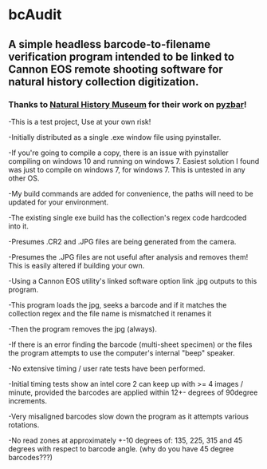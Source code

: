 # bcAudit
## A simple headless barcode-to-filename verification program intended to be linked to Cannon EOS remote shooting software for natural history collection digitization.

### Thanks to [Natural History Museum](https://github.com/NaturalHistoryMuseum) for their work on [pyzbar](https://github.com/NaturalHistoryMuseum/pyzbar)!

-This is a test project, Use at your own risk!

-Initially distributed as a single .exe window file using pyinstaller.

-If you're going to compile a copy, there is an issue with pyinstaller compiling on windows 10 and running on windows 7. Easiest solution I found was just to compile on windows 7, for windows 7. This is untested in any other OS.

-My build commands are added for convenience, the paths will need to be updated for your environment.

-The existing single exe build has the collection's regex code hardcoded into it.

-Presumes .CR2 and .JPG files are being generated from the camera.

-Presumes the .JPG files are not useful after analysis and removes them! This is easily altered if building your own.

-Using a Cannon EOS utility's linked software option link .jpg outputs to this program.

-This program loads the jpg, seeks a barcode and if it matches the collection regex and the file name is mismatched it renames it

-Then the program removes the jpg (always).

-If there is an error finding the barcode (multi-sheet specimen) or the files the program attempts to use the computer's internal "beep" speaker.

-No extensive timing / user rate tests have been performed. 

-Initial timing tests show an intel core 2 can keep up with >= 4 images / minute, provided the barcodes are applied within 12+- degrees of 90degree increments. 

-Very misaligned barcodes slow down the program as it attempts various rotations.

-No read zones at approximately +-10 degrees of: 135, 225, 315 and 45 degrees with respect to barcode angle. (why do you have 45 degree barcodes???)
